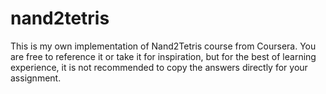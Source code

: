 # nand2tetris
This is my own implementation of Nand2Tetris course from Coursera. 
You are free to reference it or take it for inspiration, but for the best of learning experience, it is not recommended to copy the answers directly for your assignment.
